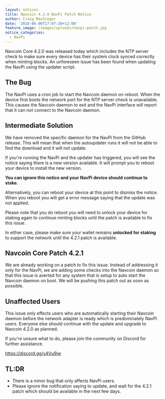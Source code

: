 ```yaml
---
layout: notices
title: Navcoin 4.2.0 NavPi Patch Notice
author: Craig MacGregor
date: '2018-06-06T17:07:30+12:00'
feature_image: /images/uploads/navpi-patch.jpg
notice_categories:
  - NavPi
---
```

Navcoin Core 4.2.0 was released today which includes the NTP server check to make sure every device has their system clock synced correctly when minting blocks. An unforeseen issue has been found when updating the NavPi using the updater script.
<!--more-->

## The Bug

The NavPi uses a cron job to start the Navcoin daemon on reboot. When the device first boots the network port for the NTP server check is unavailable. This causes the Navcoin daemon to exit and the NavPi interface will report that it can not connect to the Navcoin daemon.

## Intermediate Solution

We have removed the specific daemon for the NavPi from the GitHub release. This will mean that when the autoupdater runs it will not be able to find the download and it will not update.

If you're running the NavPi and the updater has triggered, you will see the notice saying there is a new version available. It will prompt you to reboot your device to install the new version.

**You can ignore this notice and your NavPi device should continue to stake.**

Alternatively, you can reboot your device at this point to dismiss the notice. When you reboot you will get a error message saying that the update was not applied.

Please note that you do reboot you will need to unlock your device for staking again to continue minting blocks until the patch is available to fix this issue.

In either case, please make sure your wallet remains **unlocked for staking** to support the network until the 4.2.1 patch is available.

## Navcoin Core Patch 4.2.1

We are already working on a patch to fix this issue. Instead of addressing it only for the NavPi, we are adding some checks into the Navcoin daemon so that this issue is averted for any system that is setup to auto start the Navcoin daemon on boot. We will be pushing this patch out as soon as possible.

## Unaffected Users

This issue only effects users who are automatically starting their Navcoin daemon before the network adapter is ready which is predominately NavPi users. Everyone else should continue with the update and upgrade to Navcoin 4.2.0 as planned.

If you're unsure what to do, please join the community on Discord for further assistance.

<https://discord.gg/y4Vu9jw>

## TL:DR
+ There is a minor bug that only affects NavPi users.
+ Please ignore the notification saying to update, and wait for the 4.2.1 patch which should be available in the next few days.
